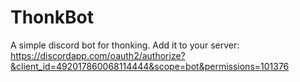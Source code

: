 # ThonkBot

A simple discord bot for thonking.
Add it to your server: https://discordapp.com/oauth2/authorize?&client_id=492017860068114444&scope=bot&permissions=101376
